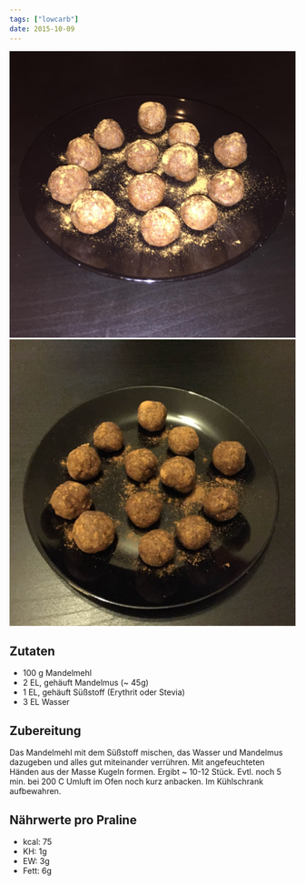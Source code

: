 ```yaml
---
tags: ["lowcarb"]
date: 2015-10-09
---
```


![](../img/low-carb-marzipan-pralinen.jpg)
![](../img/low-carb-marzipan-pralinen-2.jpg)

## Zutaten
- 100 g           Mandelmehl
- 2 EL, gehäuft   Mandelmus (~ 45g)
- 1 EL, gehäuft   Süßstoff (Erythrit oder Stevia)
- 3 EL            Wasser

## Zubereitung
Das Mandelmehl mit dem Süßstoff mischen, das Wasser und Mandelmus dazugeben und alles gut miteinander verrühren. Mit angefeuchteten Händen aus der Masse Kugeln formen. Ergibt ~ 10-12 Stück. Evtl. noch 5 min. bei 200 C Umluft im Ofen noch kurz anbacken.
Im Kühlschrank aufbewahren.

## Nährwerte pro Praline
- kcal: 75
- KH:    1g
- EW:    3g
- Fett:  6g

